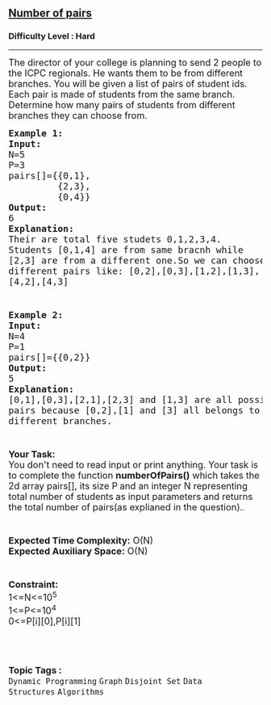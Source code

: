 <h2><a href="https://www.geeksforgeeks.org/problems/number-of-pairs-1645358985/1?page=9&difficulty=Hard&sortBy=submissions">Number of pairs</a></h2><h3>Difficulty Level : Hard</h3><hr><div class="problems_problem_content__Xm_eO"><p><span style="font-size: 18px;">The director of your college&nbsp;is&nbsp;planning to send 2 people to the ICPC&nbsp;regionals. He&nbsp;wants them to be from different branches. You will be given a list of pairs of student ids. Each pair is made of students from the same branch. Determine how many pairs of students from different branches they can choose from.</span></p>
<pre><span style="font-size: 18px;"><strong>Example 1:
Input:</strong>
N=5
P=3
pairs[]={{0,1},
         {2,3},
         {0,4}}
<strong>Output:</strong>
6
<strong>Explanation:</strong>
Their are total five studets 0,1,2,3,4.
Students [0,1,4] are from same bracnh while 
[2,3] are from a different one.So we can choose
different pairs like: [0,2],[0,3],[1,2],[1,3],
[4,2],[4,3]</span></pre>
<p>&nbsp;</p>
<pre><span style="font-size: 18px;"><strong>Example 2:
Input:</strong>
N=4 
P=1
pairs[]={{0,2}}
<strong>Output:</strong>
5
<strong>Explanation:</strong>
[0,1],[0,3],[2,1],[2,3] and [1,3] are all possible 
pairs because [0,2],[1] and [3] all belongs to 
different branches.</span></pre>
<p>&nbsp;</p>
<p><span style="font-size: 18px;"><strong>Your Task:&nbsp;&nbsp;</strong><br>You don't need to read input or print anything. Your task is to complete the function <strong>numberOfPairs()</strong>&nbsp;which takes the 2d array pairs[], its size P<strong>&nbsp;</strong>and an integer N representing total number of students<strong>&nbsp;</strong>as input parameters&nbsp;and returns the total number of pairs(as explianed in the question).</span>.</p>
<p>&nbsp;</p>
<p><span style="font-size: 18px;"><strong>Expected Time Complexity:</strong> O(N)<br><strong>Expected Auxiliary Space:</strong> O(N)</span></p>
<p>&nbsp;</p>
<p><span style="font-size: 18px;"><strong>Constraint:</strong><br>1&lt;=N&lt;=10<sup>5</sup><br>1&lt;=P&lt;=10<sup>4</sup><br>0&lt;=P[i][0],P[i][1]</span></p>
<p>&nbsp;</p></div><br><p><span style=font-size:18px><strong>Topic Tags : </strong><br><code>Dynamic Programming</code>&nbsp;<code>Graph</code>&nbsp;<code>Disjoint Set</code>&nbsp;<code>Data Structures</code>&nbsp;<code>Algorithms</code>&nbsp;